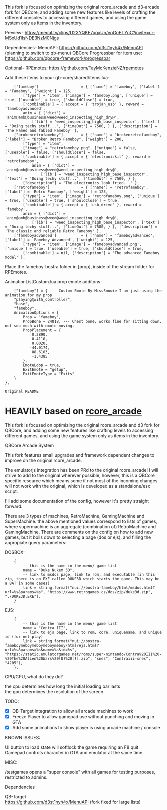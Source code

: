 This fork is focused on optimizing the original rcore_arcade and d3-arcade fork for QBCore, and adding some new features like levels of crafting the different consoles to accessing different games, and using the game system only as items in the inventory.


Preview-
https://medal.tv/clips/U2XYQKE7xqxUn/vpGoETYnC?invite=cr-MSxUd1IsNDE3NzM0Njgs


Dependencies-
MenuAPI: https://github.com/d3st1nyh4x/MenuAPI (planning to switch to qb-menu)
QBCore Progressbar for item use: https://github.com/qbcore-framework/progressbar


Optional-
RPEmotes: https://github.com/TayMcKenzieNZ/rpemotes



Add these items to your qb-core/shared/items.lua-

```	---Fameboy Items
	['fameboy']                   = { ['name'] = 'fameboy', ['label'] = 'Fameboy', ['weight'] = 125,
		['type'] = 'item', ['image'] = 'fameboy.png', ['unique'] = true, ['useable'] = true, ['shouldClose'] = true,
		['combinable'] = { accept = { 'trojan_usb' }, reward = 'fameboyadvanced',
		anim = { ['dict'] = 'anim@amb@business@weed@weed_inspecting_high_dry@',
			['lib'] = 'weed_inspecting_high_base_inspector', ['text'] = 'Doing techy stuff...', ['timeOut'] = 7500, } }, ['description'] = 'The Famed and fabled Fameboy' },
	["brokenretrofameboy"]        = { ["name"] = "brokenretrofameboy", ["label"] = "Broken Retro Fameboy", ["weight"] = 200,
		["type"] = "item",
		["image"] = "retrofameboy.png", ["unique"] = false, ["useable"] = false, ["shouldClose"] = false,
		['combinable'] = { accept = { 'electronickit' }, reward = 'retrofameboy',
			anim = { ['dict'] = 'anim@amb@business@weed@weed_inspecting_high_dry@',
				['lib'] = 'weed_inspecting_high_base_inspector', ['text'] = 'Doing techy stuff...', ['timeOut'] = 7500, } },
		["description"] = "The electronics look fried..." },
	['retrofameboy']              = { ['name'] = 'retrofameboy', ['label'] = 'Retro Fameboy', ['weight'] = 125,
		['type'] = 'item', ['image'] = 'retrofameboy.png', ['unique'] = true, ['useable'] = true, ['shouldClose'] = true,
		['combinable'] = { accept = { 'usb_drive' }, reward = 'fameboy',
		anim = { ['dict'] = 'anim@amb@business@weed@weed_inspecting_high_dry@',
			['lib'] = 'weed_inspecting_high_base_inspector', ['text'] = 'Doing techy stuff...', ['timeOut'] = 7500, } }, ['description'] = 'The classic and reliable Retro Fameboy' },
	['fameboyadvanced']           = { ['name'] = 'fameboyadvanced', ['label'] = 'Fameboy Advanced', ['weight'] = 125,
		['type'] = 'item', ['image'] = 'fameboyadvanced.png', ['unique'] = true, ['useable'] = true, ['shouldClose'] = true,
		['combinable'] = nil, ['description'] = 'The advanced Fameboy model' },
````


Place the fameboy-bostra folder in [prop], inside of the stream folder for RPEmotes.

AnimationListCustom.lua prop emote additons-
````
    ["fameboy"] = { --- Custom Emote By MissSnowie I am just using the animation for my prop
    "playing@with_controller",
    "base",
    "fameboy",
    AnimationOptions = {
        Prop = 'fameboy',
        PropBone = 24818, --- Chest bone, works fine for sitting down, not soo much with emote moving.
        PropPlacement = {
            0.2890,
            0.4110,
            0.0020,
           -44.0174,
            88.6103,
            -1.4385
        },
        EmoteLoop = true,
        ExitEmote = "getup",
        ExitEmoteType = "Exits"
    }
},
````







```Original README```
# HEAVILY based on [rcore_arcade](https://github.com/Xogy/rcore_arcade)

This fork is focused on optimizing the original rcore_arcade and d3 fork for QBCore, and adding some new features like crafting levels to accessing different games, and using the game system only as items in the inventory.


QBCore Arcade System

This fork features small upgrades and framework dependent changes to improve on the original rcore_arcade.

The emulatorjs integration has been PRd to the original rcore_arcade! I will strive to add to the original wherever possible, however, this is a QBCore specific resource which means
some if not most of the incoming changes will not work with the original, which is developed as a standalone/esx script.

I'll add some documentation of the config, however it's pretty straight forward.

There are 3 types of machines, RetroMachine, GamingMachine and SuperMachine.
the above mentioned values correspond to lists of games, where supermachine is an aggregate (combination of) RetroMachine and GamingMachine.
There are comments on the config on how to add new games, but it boils down to selecting a page (dos or ejs), and filling the appropiate query parameters:

DOSBOX:
```
    {
        -- this is the name in the menu/ game list
        name = "Duke Nukem 3D", 
        -- link to msdos page, link to rom, and executable (in this zip, there is an EXE called DUKE3D which starts the game. This may be a BAT in some cases)
        link = string.format("nui://bostra-fameboy/html/msdos.html?url=%s&params=%s", "https://www.retrogames.cz/dos/zip/duke3d.zip", "./DUKE3D.EXE"),
    }
```
EJS:
```
    {
        -- this is the name in the menu/ game list
        name = "Contra III",
        -- link to ejs page, link to rom, core, uniquename, and unique id (for net play)
        link = string.format("nui://bostra-fameboymeboymeboymeboymeboy/html/ejs.html?url=%s&params=%s&name=%s&id=%s", "https://static.emulatorgames.net/roms/super-nintendo/Contra%20III%20-%20The%20Alien%20Wars%20(U)%20[!].zip", "snes", "Contraiii-snes", "4205"),
    },
```
CPU/GPU, what do they do?

the cpu determines how long the initial loading bar lasts<br>
the gpu determines the resolution of the screen

TODO:
- [x] QB-Target integration to allow all arcade machines to work
- [x] Freeze Player to allow gamepad use without punching and moving in GTA
- [x] Add some animations to show player is using arcade machine / console

KNOWN ISSUES:

UI button to load state will softlock the game requiring an F8 quit.<br>
Gamepad controls character in GTA and emulator at the same time.

MISC:

/testgames opens a "super console" with all games for testing purposes, restricted to admins.

Dependencies

QB-Target<br>
https://github.com/d3st1nyh4x/MenuAPI (fork fixed for large lists)
